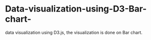 # Data-visualization-using-D3-Bar-chart-
data visualization using D3.js, the visualization is done on Bar chart.
